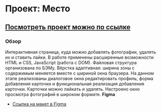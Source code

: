 # Проект: Место

## [Посмотреть проект можно по ссылке ](https://yulia-bon.github.io/mesto/)

### Обзор
Интерактивная страница, куда можно добавлять фотографии, удалять их и ставить лайки.
В работе применены расширенные возможности HTML и CSS, JavaScript (работа с DOM).
Файловая структура организована по БЭМу.
Вёрстка адаптивная: ширина зоны с содержимым меняется вместе с шириной окна браузера.
На данном этапе реализованы диалоговое окна редактировать профиль, форма добавления карточки и функциональная реализация добавления карточки. Карточки можно лайкать и удалять. Настроено окно просмотра фотографий в широком формате.
**Figma**

* [Ссылка на макет в Figma](https://www.figma.com/file/2cn9N9jSkmxD84oJik7xL7/JavaScript.-Sprint-4?node-id=0%3A1)

